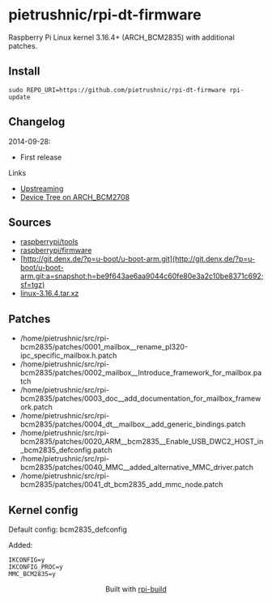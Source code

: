 pietrushnic/rpi-dt-firmware
==========

Raspberry Pi Linux kernel 3.16.4+ (ARCH_BCM2835) with additional patches.

Install
-------

```text
sudo REPO_URI=https://github.com/pietrushnic/rpi-dt-firmware rpi-update
```




Changelog
---------
2014-09-28:
* First release

Links
* [Upstreaming](https://github.com/raspberrypi/linux/wiki/Upstreaming)
* [Device Tree on ARCH_BCM2708](https://github.com/raspberrypi/linux/wiki/Device-Tree-on-ARCH_BCM2708)



Sources
-------
* [raspberrypi/tools](https://github.com/raspberrypi/tools/archive/f8e07cca589beb7c2cba6c4d4ab7a404fe91e8d3.tar.gz)
* [raspberrypi/firmware](https://github.com/raspberrypi/firmware/archive/c786f85ea2495ca8ae239fb9575fbc1d85fb381e.tar.gz)
* [http://git.denx.de/?p=u-boot/u-boot-arm.git](http://git.denx.de/?p=u-boot/u-boot-arm.git;a=snapshot;h=be9f643ae6aa9044c60fe80e3a2c10be8371c692;sf=tgz)
* [linux-3.16.4.tar.xz](https://www.kernel.org/pub/linux/kernel/v3.x/linux-3.16.4.tar.xz)


Patches
--------
* /home/pietrushnic/src/rpi-bcm2835/patches/0001_mailbox__rename_pl320-ipc_specific_mailbox.h.patch
* /home/pietrushnic/src/rpi-bcm2835/patches/0002_mailbox__Introduce_framework_for_mailbox.patch
* /home/pietrushnic/src/rpi-bcm2835/patches/0003_doc__add_documentation_for_mailbox_framework.patch
* /home/pietrushnic/src/rpi-bcm2835/patches/0004_dt__mailbox__add_generic_bindings.patch
* /home/pietrushnic/src/rpi-bcm2835/patches/0020_ARM__bcm2835__Enable_USB_DWC2_HOST_in_bcm2835_defconfig.patch
* /home/pietrushnic/src/rpi-bcm2835/patches/0040_MMC__added_alternative_MMC_driver.patch
* /home/pietrushnic/src/rpi-bcm2835/patches/0041_dt_bcm2835_add_mmc_node.patch


Kernel config
-------------
Default config: bcm2835_defconfig



Added:
```text
IKCONFIG=y
IKCONFIG_PROC=y
MMC_BCM2835=y
```


<p align="center">Built with <a href="https://github.com/notro/rpi-build/wiki">rpi-build</a></p>
